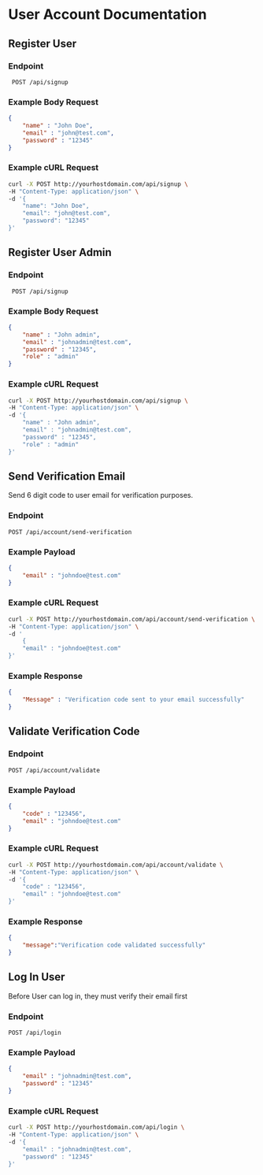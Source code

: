 # User Account Documentation

## Register User



### Endpoint

```http
 POST /api/signup
```

### Example Body Request
```json
{
    "name" : "John Doe",
    "email" : "john@test.com",
    "password" : "12345"
}
```
### Example cURL Request
```sh
curl -X POST http://yourhostdomain.com/api/signup \
-H "Content-Type: application/json" \
-d '{
    "name": "John Doe",
    "email": "john@test.com",
    "password": "12345"
}'
```



## Register User Admin



### Endpoint

```http
 POST /api/signup
```

### Example Body Request
```json
{
    "name" : "John admin",
    "email" : "johnadmin@test.com",
    "password" : "12345",
    "role" : "admin"
}
```
### Example cURL Request
```sh
curl -X POST http://yourhostdomain.com/api/signup \
-H "Content-Type: application/json" \
-d '{
    "name" : "John admin",
    "email" : "johnadmin@test.com",
    "password" : "12345",
    "role" : "admin"
}'
```


## Send Verification Email

Send 6 digit code to user email for verification purposes.

### Endpoint
```http
POST /api/account/send-verification
```

### Example Payload

```json
{
    "email" : "johndoe@test.com"
}
```

### Example cURL Request
```sh
curl -X POST http://yourhostdomain.com/api/account/send-verification \
-H "Content-Type: application/json" \
-d '
    {
    "email" : "johndoe@test.com"
}'
```

### Example Response

```json
{
    "Message" : "Verification code sent to your email successfully"
}
```

## Validate Verification Code

### Endpoint
```http
POST /api/account/validate
```

### Example Payload
```json
{
    "code" : "123456",
    "email" : "johndoe@test.com"
}
```

### Example cURL Request
```sh
curl -X POST http://yourhostdomain.com/api/account/validate \
-H "Content-Type: application/json" \
-d '{
    "code" : "123456",
    "email" : "johndoe@test.com"
}'
```

### Example Response
```json
{
    "message":"Verification code validated successfully"
}
```

## Log In User

Before User can log in, they must verify their email first

### Endpoint

```http
POST /api/login
```

### Example Payload

```json
{
    "email" : "johnadmin@test.com",
    "password" : "12345"
}
```

### Example cURL Request
```sh
curl -X POST http://yourhostdomain.com/api/login \
-H "Content-Type: application/json" \
-d '{
    "email" : "johnadmin@test.com",
    "password" : "12345"
}'
```


